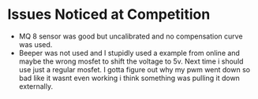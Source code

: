 # Issues Noticed at Competition

 - MQ 8 sensor was good but uncalibrated and no compensation curve was used.
 - Beeper was not used and I stupidly used a example from online and maybe the wrong mosfet to shift the voltage to 5v. Next time i should use just a regular mosfet. I gotta figure out why my pwm went down so bad like it wasnt even working i think something was pulling it down externally.